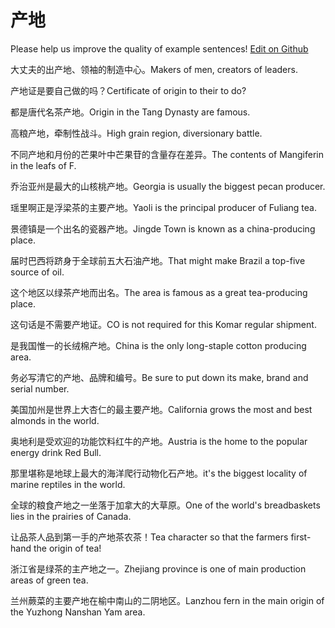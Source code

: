 # 产地

Please help us improve the quality of example sentences! [Edit on Github](https://github.com/jiyushe/jiyu-example-sentence-source/blob/main/chinese/chandi.md)

<p><span class="chinese">大丈夫的出产地、领袖的制造中心。</span><span class="english">Makers of men, creators of leaders.</span></p>

<p><span class="chinese">产地证是要自己做的吗？</span><span class="english">Certificate of origin to their to do?</span></p>

<p><span class="chinese">都是唐代名茶产地。</span><span class="english">Origin in the Tang Dynasty are famous.</span></p>

<p><span class="chinese">高粮产地，牵制性战斗。</span><span class="english">High grain region, diversionary battle.</span></p>

<p><span class="chinese">不同产地和月份的芒果叶中芒果苷的含量存在差异。</span><span class="english">The contents of Mangiferin in the leafs of F.</span></p>

<p><span class="chinese">乔治亚州是最大的山核桃产地。</span><span class="english">Georgia is usually the biggest pecan producer.</span></p>

<p><span class="chinese">瑶里啊正是浮梁茶的主要产地。</span><span class="english">Yaoli is the principal producer of Fuliang tea.</span></p>

<p><span class="chinese">景德镇是一个出名的瓷器产地。</span><span class="english">Jingde Town is known as a china-producing place.</span></p>

<p><span class="chinese">届时巴西将跻身于全球前五大石油产地。</span><span class="english">That might make Brazil a top-five source of oil.</span></p>

<p><span class="chinese">这个地区以绿茶产地而出名。</span><span class="english">The area is famous as a great tea-producing place.</span></p>

<p><span class="chinese">这句话是不需要产地证。</span><span class="english">CO is not required for this Komar regular shipment.</span></p>

<p><span class="chinese">是我国惟一的长绒棉产地。</span><span class="english">China is the only long-staple cotton producing area.</span></p>

<p><span class="chinese">务必写清它的产地、品牌和编号。</span><span class="english">Be sure to put down its make, brand and serial number.</span></p>

<p><span class="chinese">美国加州是世界上大杏仁的最主要产地。</span><span class="english">California grows the most and best almonds in the world.</span></p>

<p><span class="chinese">奥地利是受欢迎的功能饮料红牛的产地。</span><span class="english">Austria is the home to the popular energy drink Red Bull.</span></p>

<p><span class="chinese">那里堪称是地球上最大的海洋爬行动物化石产地。</span><span class="english">it's the biggest locality of marine reptiles in the world.</span></p>

<p><span class="chinese">全球的粮食产地之一坐落于加拿大的大草原。</span><span class="english">One of the world's breadbaskets lies in the prairies of Canada.</span></p>

<p><span class="chinese">让品茶人品到第一手的产地茶农茶！</span><span class="english">Tea character so that the farmers first-hand the origin of tea!</span></p>

<p><span class="chinese">浙江省是绿茶的主产地之一。</span><span class="english">Zhejiang province is one of main production areas of green tea.</span></p>

<p><span class="chinese">兰州蕨菜的主要产地在榆中南山的二阴地区。</span><span class="english">Lanzhou fern in the main origin of the Yuzhong Nanshan Yam area.</span></p>

